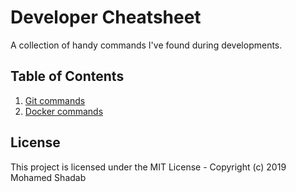# Developer Cheatsheet

A collection of handy commands I've found during developments.

## Table of Contents

1. [Git commands](./git.md)
2. [Docker commands](./docker.md)

## License

This project is licensed under the MIT License - Copyright (c) 2019 Mohamed Shadab
